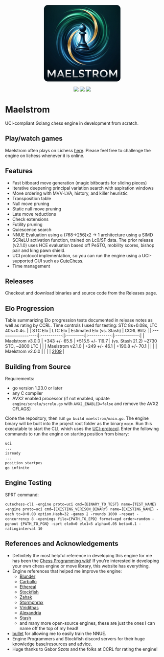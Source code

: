 <div align="center">
  <img src="maelstrom-logo.png" width="250" height="250" style="border-radius:5%">
</div>

<div align="center">

  ![](https://github.com/saisree27/Maelstrom/actions/workflows/go.yml/badge.svg)
  ![](https://img.shields.io/github/v/release/saisree27/Maelstrom)
  ![](https://img.shields.io/github/commits-since/saisree27/Maelstrom/v3.0.0)

</div>

# Maelstrom

UCI-compliant Golang chess engine in development from scratch.

## Play/watch games
Maelstrom often plays on Lichess [here](https://lichess.org/@/Maelstrom-Chess). Please feel free to challenge the engine on lichess whenever it is online.

## Features
 - Fast bitboard move generation (magic bitboards for sliding pieces)
 - Iterative deepening principal variation search with aspiration windows
 - Move ordering with MVV-LVA, history, and killer heuristic
 - Transposition table
 - Null move pruning
 - Static null move pruning
 - Late move reductions
 - Check extensions
 - Futility pruning
 - Quiescence search
 - NNUE Evaluation using a (768->256)x2 -> 1 architecture using a SIMD SCReLU activation function, trained on Lc0/SF data. The prior release (v2.1.0) uses HCE evaluation based off PeSTO, mobility scores, bishop pair and king pawn shield.
 - UCI protocol implementation, so you can run the engine using a UCI-supported GUI such as [CuteChess](https://github.com/cutechess/cutechess/releases).
 - Time management

## Releases
Checkout and download binaries and source code from the Releases page.

## Elo Progression
Table summarizing Elo progression tests documented in release notes as well as rating by CCRL. Time controls I used for testing: STC 8s+0.08s, LTC 40s+0.4s.
|                     |   STC Elo |  LTC Elo | Estimated Elo (vs. Stash) | CCRL Blitz |
|:-------------------:|:-----------:|:---------:|:------------:|:------------:|
| Maelstrom v3.0.0    | +343 +/- 65.5 | +515.5 +/- 119.7 | (vs. Stash 21.2) ~2730 STC, ~2800 LTC |              |
| Maelstrom v2.1.0    | +249 +/- 46.1 | +190.8 +/- 70.1  | |              |
| Maelstrom v2.0.0    |              |                 | |     [2109](https://computerchess.org.uk/ccrl/404/cgi/engine_details.cgi?print=Details&each_game=1&eng=Maelstrom%202.0.0%2064-bit#Maelstrom_2_0_0_64-bit)     |

## Building from Source
Requirements:
- go version 1.23.0 or later
- any C compiler
- AVX2 enabled processor (if not enabled, update `engine/screlu/screlu.go` with `AVX2_ENABLED=false` and remove the AVX2 CFLAGS)

Clone the repository, then run `go build maelstrom/main.go`. The engine binary will be built into the project root folder as the binary `main`. Run this executable to start the CLI, which uses the [UCI-protocol](https://official-stockfish.github.io/docs/stockfish-wiki/UCI-&-Commands.html).
Enter the following commands to run the engine on starting position from binary:

```
uci
...
isready
...
position startpos
go infinite
```

## Engine Testing

SPRT command:
```
cutechess-cli -engine proto=uci cmd={BINARY_TO_TEST} name={TEST_NAME} -engine proto=uci cmd={EXISTING_VERISON_BINARY} name={EXISTING_NAME} -each tc=8+0.08 option.Hash=32 -games 2 -rounds 1000 -repeat -concurrency 8 -openings file={PATH_TO_EPD} format=epd order=random -pgnout {PATH_TO_PGN} -sprt elo0=0 elo1=5 alpha=0.05 beta=0.1 -ratinginterval 10
```

## References and Acknowledgements
- Definitely the most helpful reference in developing this engine for me has been the [Chess Programming wiki](https://www.chessprogramming.org/Main_Page)! If you're interested in developing your own chess engine or move library, this website has everything.
- Engine references that helped me improve the engine:
  - [Blunder](https://github.com/deanmchris/blunder)
  - [Carballo](https://github.com/albertoruibal/carballo)
  - [Ethereal](https://github.com/AndyGrant/Ethereal.git)
  - [Stockfish](https://github.com/official-stockfish/Stockfish)
  - [Zahak](https://github.com/amanjpro/zahak)
  - [Stormphrax](https://github.com/Ciekce/Stormphrax)
  - [Viridithas](https://github.com/cosmobobak/viridithas)
  - [Alexandria](https://github.com/PGG106/Alexandria)
  - [Stash](https://gitlab.com/mhouppin/stash-bot)
  - and many more open-source engines, these are just the ones I can name off the top of my head!
- [bullet](https://github.com/jw1912/bullet) for allowing me to easily train the NNUE.
- Engine Programmers and Stockfish discord servers for their huge knowledge base/resources and advice.
- Huge thanks to Gabor Szots and the folks at CCRL for rating the engine!
